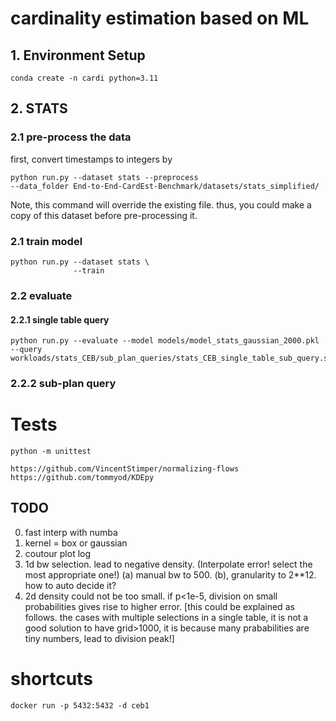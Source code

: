 # cardinality estimation based on ML

## 1. Environment Setup

```
conda create -n cardi python=3.11
```

## 2. STATS

### 2.1 pre-process the data

first, convert timestamps to integers by

```
python run.py --dataset stats --preprocess
--data_folder End-to-End-CardEst-Benchmark/datasets/stats_simplified/
```

Note, this command will override the existing file. thus, you could make a copy of this dataset before pre-processing it.

### 2.1 train model

```
python run.py --dataset stats \
              --train
```

### 2.2 evaluate

#### 2.2.1 single table query

```
python run.py --evaluate --model models/model_stats_gaussian_2000.pkl --query workloads/stats_CEB/sub_plan_queries/stats_CEB_single_table_sub_query.sql
```

### 2.2.2 sub-plan query

# Tests

```
python -m unittest
```

```
https://github.com/VincentStimper/normalizing-flows
https://github.com/tommyod/KDEpy
```

## TODO

0. fast interp with numba
1. kernel = box or gaussian
2. coutour plot log
3. 1d bw selection. lead to negative density. (Interpolate error! select the most appropriate one!) (a) manual bw to 500. (b), granularity to 2\*\*12. how to auto decide it?
4. 2d density could not be too small. if p<1e-5, division on small probabilities gives rise to higher error. [this could be explained as follows. the cases with multiple selections in a single table, it is not a good solution to have grid>1000, it is because many prababilities are tiny numbers, lead to division peak!]

# shortcuts

```
docker run -p 5432:5432 -d ceb1
```
